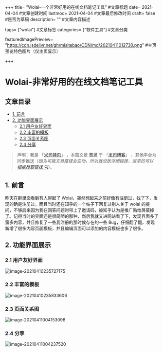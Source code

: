 +++ title= "Wolai-一个非常好用的在线文档笔记工具" #文章标题 date= 2021-04-04 #文章创建时间 lastmod= 2021-04-04 #文章最后修改时间 draft= false #是否为草稿 description= "" #文章内容描述

tags= ["wolai"] #文章标签 categories= ["软件工具"] #文章分类

featuredImagePreview= "https://cdn.jsdelivr.net/gh/misitebao/CDN/md/20210411012730.png" #主页预览特色图片（仅主页显示）

+++

# Wolai-非常好用的在线文档笔记工具

## 文章目录

- [1. 前言](#nav-1)
- [2. 功能界面展示](#nav-2)
  - [2.1 用户友好界面](#nav-2-1)
  - [2.2 丰富的模板](#nav-2-2)
  - [2.3 页面关系图](#nav-2-3)
  - [2.4 分享](#nav-2-4)

> 声明：我是 「[米司特包](http://misitebao.com)」 ，本篇文章 **首发** 于 「[米司博客](http://blog.misitebao.com)」 ，其他平台为同步推送（_因为可能文章路径会变动，所以就没放详细链接，进来的可以 [根据标题查找 🔍](http://blog.misitebao.com/posts/)_）。

## <span id="nav-1"></span>1. 前言

昨天在群里面看到有人聊起了 Wolai，突然想起来之前好像有注册过，找了下，发现的确是注册过，而且当时还在知乎的一个帖子下回复过别人关于 wolai 的提问，不够后来因为我在回答问题时带上了邀请码，被知乎认为是推广贴给屏蔽掉了。记得当时的界面还是很简陋的那种，然后我就又进网站看了下，发现界面多了蛮多内容，并且修复了一些我注册的那时候存在的一些 Bug，仔细翻了翻，发现新增了很多内容页面模板，并且编辑页面可以添加的内容模板也多了很多。

<span id="nav-2"></span>

## 2. 功能界面展示

<span id="nav-2-1"></span>

### 2.1 用户友好界面

![image-20210410235727175](https://cdn.jsdelivr.net/gh/misitebao/CDN/md/image-20210410235727175.png)

<span id="nav-2-2"></span>

### 2.2 丰富的模板

![image-20210410235833606](https://cdn.jsdelivr.net/gh/misitebao/CDN/md/image-20210410235833606.png)

<span id="nav-2-3"></span>

### 2.3 页面关系图

![image-20210411004153098](https://cdn.jsdelivr.net/gh/misitebao/CDN/md/image-20210411004153098.png)

<span id="nav-2-4"></span>

### 2.4 分享

![image-20210411004237520](https://cdn.jsdelivr.net/gh/misitebao/CDN/md/image-20210411004237520.png)
